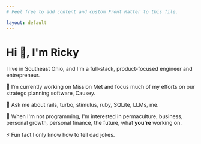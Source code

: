 ```yaml
---
# Feel free to add content and custom Front Matter to this file.

layout: default
---
```


# Hi 👋, I'm Ricky

I live in Southeast Ohio, and I'm a full-stack, product-focused engineer and entrepreneur.

🔭 I’m currently working on Mission Met and focus much of my efforts on our strategc planning software, Causey.

💬 Ask me about rails, turbo, stimulus, ruby, SQLite, LLMs, me.

🧐 When I'm not programming, I'm interested in permaculture, business, personal growth, personal finance, the future, what __you're__ working on.

⚡ Fun fact I only know how to tell dad jokes.
